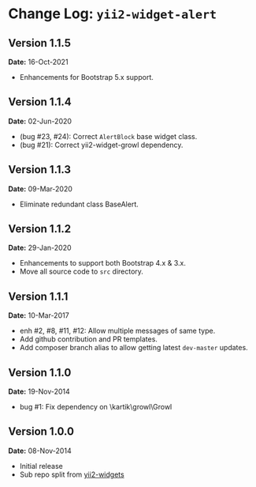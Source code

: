 Change Log: `yii2-widget-alert`
===============================

## Version 1.1.5

**Date:** 16-Oct-2021

- Enhancements for Bootstrap 5.x support.

## Version 1.1.4

**Date:** 02-Jun-2020

- (bug #23, #24): Correct `AlertBlock` base widget class.
- (bug #21): Correct yii2-widget-growl dependency.

## Version 1.1.3

**Date:** 09-Mar-2020

- Eliminate redundant class BaseAlert. 

## Version 1.1.2

**Date:** 29-Jan-2020

- Enhancements to support both Bootstrap 4.x & 3.x.
- Move all source code to `src` directory.

## Version 1.1.1

**Date:** 10-Mar-2017

- enh #2, #8, #11, #12: Allow multiple messages of same type.
- Add github contribution and PR templates.
- Add composer branch alias to allow getting latest `dev-master` updates.

## Version 1.1.0

**Date:** 19-Nov-2014

- bug #1: Fix dependency on \kartik\growl\Growl

## Version 1.0.0

**Date:** 08-Nov-2014

- Initial release 
- Sub repo split from [yii2-widgets](https://github.com/kartik-v/yii2-widgets)